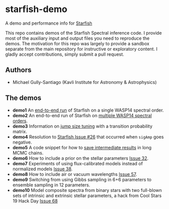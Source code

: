 # starfish-demo
A demo and performance info for [Starfish](https://github.com/iancze/Starfish)

This repo contains demos of the Starfish Spectral inference code.  I provide most of the auxiliary input and output files you need to reproduce the demos.  The motivation for this repo was largely to provide a sandbox separate from the main repository for instructive or exploratory content.  I gladly accept contributions, simply submit a pull request.


## Authors

- Michael Gully-Santiago (Kavli Institute for Astronomy & Astrophysics)

## The demos

- **demo1** An [end-to-end run](http://iancze.github.io/Starfish/current/example_wasp14.html) of Starfish on a single WASP14 spectral order.
- **demo2** An end-to-end run of Starfish on [multiple WASP14 spectral orders](http://iancze.github.io/Starfish/current/example_wasp14_multi.html).
- **demo3** Information on [jump size tuning](https://github.com/iancze/Starfish/issues/31) with a transition probability matrix.
- **demo4** Resolution to [Starfish Issue #26](https://github.com/iancze/Starfish/issues/26) that occurred when `sigAmp` goes negative.
- **demo5** A code snippet for how to [save intermediate results](https://github.com/iancze/Starfish/issues/40) in long MCMC chains.  
- **demo6** How to include a prior on the stellar parameters [Issue 32](https://github.com/iancze/Starfish/issues/32).
- **demo7** Experiments of using flux-calibrated models instead of normalized models [Issue 38](https://github.com/iancze/Starfish/issues/32).
- **demo8** How to include air or vacuum wavelengths [Issue 57](https://github.com/iancze/Starfish/issues/57).  
- **demo9** Switching from using Gibbs sampling in 6+6 parameters to ensemble sampling in 12 parameters.
- **demo10** Model composite spectra from binary stars with two full-blown sets of intrinsic and extrinsic stellar parameters, a hack from Cool Stars 19 Hack Day [Issue 68](https://github.com/iancze/Starfish/issues/68)
